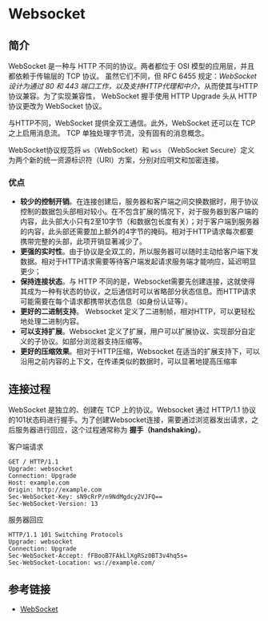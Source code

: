 # Websocket

## 简介

WebSocket 是一种与 HTTP 不同的协议。两者都位于 OSI 模型的应用层，并且都依赖于传输层的 TCP 协议。 虽然它们不同，但 RFC 6455 规定：*WebSocket设计为通过 80 和 443 端口工作，以及支持HTTP代理和中介*，从而使其与HTTP协议兼容。为了实现兼容性， WebSocket 握手使用 HTTP Upgrade 头从 HTTP 协议更改为 WebSocket 协议。

与HTTP不同，WebSocket 提供全双工通信。此外，WebSocket 还可以在 TCP 之上启用消息流。 TCP 单独处理字节流，没有固有的消息概念。

WebSocket协议规范将 `ws`（WebSocket）和 `wss` （WebSocket Secure）定义为两个新的统一资源标识符（URI）方案，分别对应明文和加密连接。

### 优点

- **较少的控制开销**。在连接创建后，服务器和客户端之间交换数据时，用于协议控制的数据包头部相对较小。在不包含扩展的情况下，对于服务器到客户端的内容，此头部大小只有2至10字节（和数据包长度有关）；对于客户端到服务器的内容，此头部还需要加上额外的4字节的掩码。相对于HTTP请求每次都要携带完整的头部，此项开销显著减少了。
- **更强的实时性**。由于协议是全双工的，所以服务器可以随时主动给客户端下发数据。相对于HTTP请求需要等待客户端发起请求服务端才能响应，延迟明显更少；
- **保持连接状态**。与 HTTP 不同的是，Websocket需要先创建连接，这就使得其成为一种有状态的协议，之后通信时可以省略部分状态信息。而HTTP请求可能需要在每个请求都携带状态信息（如身份认证等）。
- **更好的二进制支持**。 Websocket 定义了二进制帧，相对HTTP，可以更轻松地处理二进制内容。
- **可以支持扩展**。Websocket 定义了扩展，用户可以扩展协议、实现部分自定义的子协议。如部分浏览器支持压缩等。
- **更好的压缩效果**。相对于HTTP压缩，Websocket 在适当的扩展支持下，可以沿用之前内容的上下文，在传递类似的数据时，可以显著地提高压缩率

## 连接过程

WebSocket 是独立的、创建在 TCP 上的协议。Websocket 通过 HTTP/1.1 协议的101状态码进行握手。为了创建Websocket连接，需要通过浏览器发出请求，之后服务器进行回应，这个过程通常称为 **握手（handshaking）**。

客户端请求

```log
GET / HTTP/1.1
Upgrade: websocket
Connection: Upgrade
Host: example.com
Origin: http://example.com
Sec-WebSocket-Key: sN9cRrP/n9NdMgdcy2VJFQ==
Sec-WebSocket-Version: 13
```

服务器回应

```log
HTTP/1.1 101 Switching Protocols
Upgrade: websocket
Connection: Upgrade
Sec-WebSocket-Accept: fFBooB7FAkLlXgRSz0BT3v4hq5s=
Sec-WebSocket-Location: ws://example.com/
```

## 参考链接

- [WebSocket](https://zh.wikipedia.org/wiki/WebSocket)